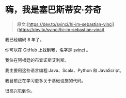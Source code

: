# 嗨，我是塞巴斯蒂安·芬奇

> 原文:[https://dev.to/svinci/hi-im-sebastian-vinci](https://dev.to/svinci/hi-im-sebastian-vinci)

我已经编码 8 年了。

你可以在 GitHub 上找到我，名字是 [svinci](https://github.com/svinci) 。

我住在阿根廷的布宜诺斯艾利斯。

我主要用这些语言编程:Java、Scala、Python 和 JavaScript。

我目前正在学习更多关于基础设施的代码。

很高兴见到你。